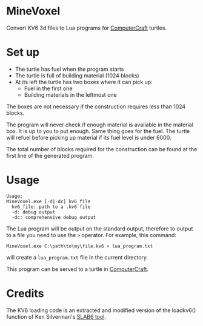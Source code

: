 MineVoxel
=========

Convert KV6 3d files to Lua programs for [ComputerCraft](http://www.computercraft.info/) turtles.

Set up
==========
* The turtle has fuel when the program starts
* The turtle is full of building material (1024 blocks)
* At its left the turtle has two boxes where it can pick up:
  * Fuel in the first one
  * Building materials in the leftmost one

The boxes are not necessary if the construction requires less than 1024 blocks.

The program will never check if enough material is available in the material box. It is up to you to put enough. Same thing goes for the fuel. The turtle will refuel before picking up material if its fuel level is under 6000.

The total number of blocks required for the construction can be found at the first line of the generated program.

Usage
=====
    Usage:
    MineVoxel.exe [-d|-dc] kv6_file
      kv6_file: path to a .kv6 file
      -d: debug output
      -dc: comprehensive debug output

The Lua program will be output on the standard output, therefore to output to a file you need to use the `>` operator.
For example, this command:

    MineVoxel.exe C:\path\to\my\file.kv6 > lua_program.txt
will create a `lua_program.txt` file in the current directory.

This program can be served to a turtle in [ComputerCraft](http://www.computercraft.info/).

Credits
=======
The KV6 loading code is an extracted and modified version of the loadkv6() function of Ken Silverman's [SLAB6 tool](http://advsys.net/ken/download.htm).

